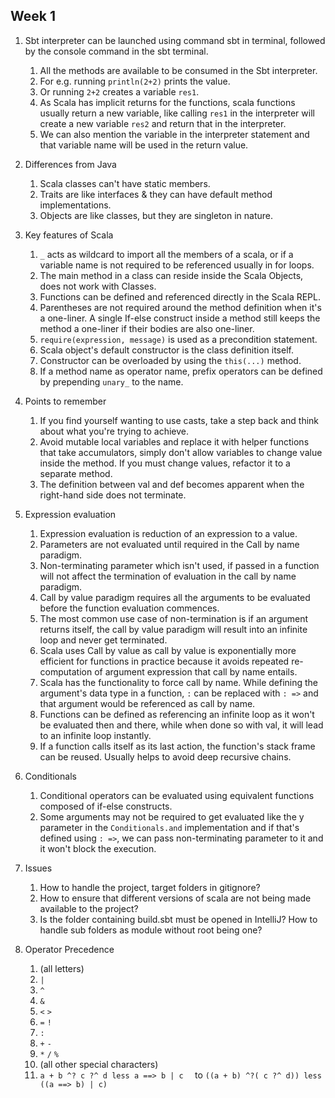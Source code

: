 ## Week 1

1. Sbt interpreter can be launched using command sbt in terminal, followed by the console command in the sbt terminal.
    1. All the methods are available to be consumed in the Sbt interpreter.
    2. For e.g. running `println(2+2)` prints the value.
    3. Or running `2+2` creates a variable `res1`.
    4. As Scala has implicit returns for the functions, scala functions usually return a new variable, like
       calling `res1` in the interpreter will create a new variable `res2` and return that in the interpreter.
    5. We can also mention the variable in the interpreter statement and that variable name will be used in the return
       value.

2. Differences from Java
    1. Scala classes can't have static members.
    2. Traits are like interfaces & they can have default method implementations.
    3. Objects are like classes, but they are singleton in nature.

3. Key features of Scala
    1. `_` acts as wildcard to import all the members of a scala, or if a variable name is not required to be referenced
       usually in for loops.
    2. The main method in a class can reside inside the Scala Objects, does not work with Classes.
    3. Functions can be defined and referenced directly in the Scala REPL.
    4. Parentheses are not required around the method definition when it's a one-liner. A single If-else construct
       inside a method still keeps the method a one-liner if their bodies are also one-liner.
    5. `require(expression, message)` is used as a precondition statement.
    6. Scala object's default constructor is the class definition itself.
    7. Constructor can be overloaded by using the `this(...)` method.
    8. If a method name as operator name, prefix operators can be defined by prepending `unary_` to the name.

4. Points to remember
    1. If you find yourself wanting to use casts, take a step back and think about what you're trying to achieve.
    2. Avoid mutable local variables and replace it with helper functions that take accumulators, simply don't allow
       variables to change value inside the method. If you must change values, refactor it to a separate method.
    3. The definition between val and def becomes apparent when the right-hand side does not terminate.

5. Expression evaluation
    1. Expression evaluation is reduction of an expression to a value.
    2. Parameters are not evaluated until required in the Call by name paradigm.
    3. Non-terminating parameter which isn't used, if passed in a function will not affect the termination of evaluation
       in the call by name paradigm.
    4. Call by value paradigm requires all the arguments to be evaluated before the function evaluation commences.
    5. The most common use case of non-termination is if an argument returns itself, the call by value paradigm will
       result into an infinite loop and never get terminated.
    5. Scala uses Call by value as call by value is exponentially more efficient for functions in practice because it
       avoids repeated re-computation of argument expression that call by name entails.
    6. Scala has the functionality to force call by name. While defining the argument's data type in a function, `:` can
       be replaced with `: =>` and that argument would be referenced as call by name.
    7. Functions can be defined as referencing an infinite loop as it won't be evaluated then and there, while when done
       so with val, it will lead to an infinite loop instantly.
    8. If a function calls itself as its last action, the function's stack frame can be reused. Usually helps to avoid
       deep recursive chains.

6. Conditionals
    1. Conditional operators can be evaluated using equivalent functions composed of if-else constructs.
    2. Some arguments may not be required to get evaluated like the y parameter in the `Conditionals.and` implementation
       and if that's defined using `: =>`, we can pass non-terminating parameter to it and it won't block the execution.

7. Issues
    1. How to handle the project, target folders in gitignore?
    2. How to ensure that different versions of scala are not being made available to the project?
    3. Is the folder containing build.sbt must be opened in IntelliJ? How to handle sub folders as module without root
       being one?

8. Operator Precedence
    1. (all letters)
    2. `|`
    3. `^`
    4. `&`
    5. `<` `>`
    6. `=` `!`
    7. `:`
    8. `+` `-`
    9. `*` `/` `%`
    10. (all other special characters)
    11. `a + b ^? c ?^ d less a ==> b | c  ` to `((a + b) ^?( c ?^ d)) less ((a ==> b) | c)`